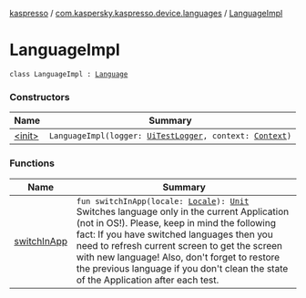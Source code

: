 [kaspresso](../../index.md) / [com.kaspersky.kaspresso.device.languages](../index.md) / [LanguageImpl](./index.md)

# LanguageImpl

`class LanguageImpl : `[`Language`](../-language/index.md)

### Constructors

| Name | Summary |
|---|---|
| [&lt;init&gt;](-init-.md) | `LanguageImpl(logger: `[`UiTestLogger`](../../com.kaspersky.kaspresso.logger/-ui-test-logger.md)`, context: `[`Context`](https://developer.android.com/reference/android/content/Context.html)`)` |

### Functions

| Name | Summary |
|---|---|
| [switchInApp](switch-in-app.md) | `fun switchInApp(locale: `[`Locale`](https://developer.android.com/reference/java/util/Locale.html)`): `[`Unit`](https://kotlinlang.org/api/latest/jvm/stdlib/kotlin/-unit/index.html)<br>Switches language only in the current Application (not in OS!). Please, keep in mind the following fact: If you have switched languages then you need to refresh current screen to get the screen with new language! Also, don't forget to restore the previous language if you don't clean the state of the Application after each test. |
